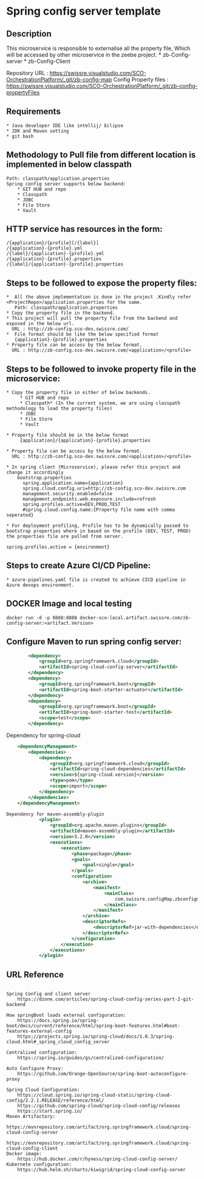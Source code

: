 # Spring config server template

## Description
This microservice is responsible to externalise all the property file, Which will be accessed by other microservice in the zeebe project.
    * zb-Config-server
    * zb-Config-Client

Repository URL : https://swissre.visualstudio.com/SCO-OrchestrationPlatform/_git/zb-config-map
Config Property files : https://swissre.visualstudio.com/SCO-OrchestrationPlatform/_git/zb-config-propertyFiles
## Requirements
```text
* Java developer IDE like intellij/ Eclipse
* JDK and Maven setting 
* git bash
```

## Methodology to Pull file from different location is implemented in below classpath
```text
Path: classpath/application.properties
Spring config server supports below backend:
    * GIT HUB and repo
    * Classpath
    * JDBC
    * File Store
    * Vault
```

## HTTP service has resources in the form:
```text
/{application}/{profile}[/{label}]
/{application}-{profile}.yml
/{label}/{application}-{profile}.yml
/{application}-{profile}.properties
/{label}/{application}-{profile}.properties
```

## Steps to be followed to expose the property files:
```text
*  All the above implementation is done in the project .Kindly refer <ProjectRepo>/application.properties for the same.
   Path: classpath/application.properties
* Copy the property file in the backend. 
* This project will pull the property file from the backend and exposed in the below url.
  URL : http://zb-config.sco-dev.swissre.com/ 
*  File format should be like the below specified format
   {application}-{profile}.properties
* Property file can be access by the below format.
  URL : http://zb-config.sco-dev.swissre.com/<application>/<profile>
```


## Steps to be followed to invoke property file in the microservice:
```text
* Copy the property file in either of below backends. 
     * GIT HUB and repo
     * Classpath* (In the current system, we are using classpath methodology to load the property files)
     * JDBC
     * File Store
     * Vault
   
* Property file should be in the below format 
     {application}/{application}-{profile}.properties

* Property file can be access by the below format.
  URL : http://zb-config.sco-dev.swissre.com/<application>/<profile>

* In spring client (Microservice), please refer this project and change it accordingly
    bootstrap.properties
      spring.application.name={application}
      spring.cloud.config.uri=http://zb-config.sco-dev.swissre.com
      management.security.enabled=false
      management.endpoints.web.exposure.include=refresh
      spring.profiles.active=DEV,PROD,TEST
      #spring.cloud.config.name:{Property file name with comma seperated}

* For deployment profiling, Profile has to be dynamically passed to bootstrap properties where in based on the profile (DEV, TEST, PROD) the properties file are pulled from server.

spring.profiles.active = {environment}

```

## Steps to create Azure CI/CD Pipeline:
```text
* azure-pipelines.yaml file is created to achieve CICD pipeline in Azure devops environment.
```

## DOCKER Image and local testing
```text
docker run -d -p 8888:8888 docker-sco-local.artifact.swissre.com/zb-config-server:<artifact.Version>
```

## Configure Maven to run spring config server:
```xml
        <dependency>
			<groupId>org.springframework.cloud</groupId>
			<artifactId>spring-cloud-config-server</artifactId>
		</dependency>
		<dependency>
			<groupId>org.springframework.boot</groupId>
			<artifactId>spring-boot-starter-actuator</artifactId>
		</dependency>
		<dependency>
			<groupId>org.springframework.boot</groupId>
			<artifactId>spring-boot-starter-test</artifactId>
			<scope>test</scope>
		</dependency>
```

Dependency for spring-cloud
```xml
    <dependencyManagement>
		<dependencies>
			<dependency>
				<groupId>org.springframework.cloud</groupId>
				<artifactId>spring-cloud-dependencies</artifactId>
				<version>${spring-cloud.version}</version>
				<type>pom</type>
				<scope>import</scope>
			</dependency>
		</dependencies>
	</dependencyManagement>

Dependency for maven-assembly-plugin
	        <plugin>
				<groupId>org.apache.maven.plugins</groupId>
				<artifactId>maven-assembly-plugin</artifactId>
				<version>3.2.0</version>
				<executions>
					<execution>
						<phase>package</phase>
						<goals>
							<goal>single</goal>
						</goals>
						<configuration>
							<archive>
								<manifest>
									<mainClass>
										com.swissre.configMap.zbconfigmap.ZeebeConfigServerApplication
									</mainClass>
								</manifest>
							</archive>
							<descriptorRefs>
								<descriptorRef>jar-with-dependencies</descriptorRef>
							</descriptorRefs>
						</configuration>
					</execution>
				</executions>
			</plugin>
```

## URL Reference
```text

Spring Config and client server
    https://dzone.com/articles/spring-cloud-config-series-part-2-git-backend

How springBoot loads external configuration:
    https://docs.spring.io/spring-boot/docs/current/reference/html/spring-boot-features.html#boot-features-external-config
    https://projects.spring.io/spring-cloud/docs/1.0.3/spring-cloud.html#_spring_cloud_config_server
     
Centralized configuration:
    https://spring.io/guides/gs/centralized-configuration/ 

Auto Configure Proxy:
    https://github.com/Orange-OpenSource/spring-boot-autoconfigure-proxy    

Spring Cloud Configuration:
    https://cloud.spring.io/spring-cloud-static/spring-cloud-config/2.2.1.RELEASE/reference/html/ 
    https://github.com/spring-cloud/spring-cloud-config/releases 
    https://start.spring.io/ 
Maven Artifactory:
    https://mvnrepository.com/artifact/org.springframework.cloud/spring-cloud-config-server 
    https://mvnrepository.com/artifact/org.springframework.cloud/spring-cloud-config-client 
Docker image:
    https://hub.docker.com/r/hyness/spring-cloud-config-server/ 
Kubernete configuration:
    https://hub.helm.sh/charts/kiwigrid/spring-cloud-config-server 

```